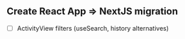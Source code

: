 ## Create React App => NextJS migration

- [ ] ActivityView filters (useSearch, history alternatives)
